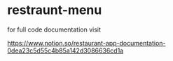 # restraunt-menu

for full code documentation visit

https://www.notion.so/restaurant-app-documentation-0dea23c5d55c4b85a142d3086636cd1a
